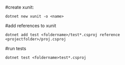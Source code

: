 #create xunit:

`dotnet new xunit -o <name>`

#add references to xunit

`dotnet add test <foldername>/test*.csproj reference <projectfolder>/proj.csproj`

#run tests

`dotnet test <foldername>test*.csproj`
